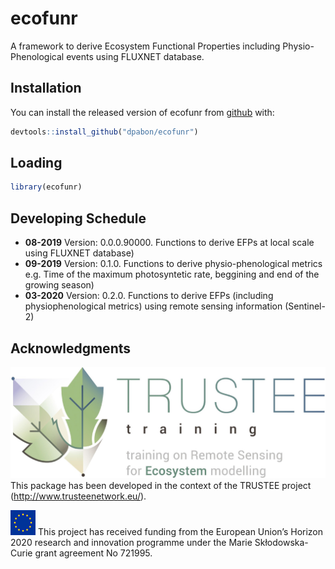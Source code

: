 # ecofunr

A framework to derive Ecosystem Functional Properties including Physio-Phenological events using FLUXNET database.

## Installation

You can install the released version of ecofunr from [github](https://github.com/gdkrmr/dimRed) with:

``` r
devtools::install_github("dpabon/ecofunr")
```

## Loading

```r
library(ecofunr)
```

## Developing Schedule

* **08-2019** Version: 0.0.0.90000. Functions to derive EFPs at local scale using FLUXNET database)
* **09-2019** Version: 0.1.0. Functions to derive physio-phenological metrics e.g. Time of the maximum photosyntetic rate, beggining and end of the growing season)
* **03-2020** Version: 0.2.0. Functions to derive EFPs (including physiophenological metrics) using remote sensing information (Sentinel-2) 

## Acknowledgments

![TRUSTEE logo](img/trustee.jpg) This package has been developed in the context of the TRUSTEE project (http://www.trusteenetwork.eu/).

![European Union logo](img/europe-flag-square.png) This project has received funding from the European Union’s Horizon 2020 research and innovation
programme under the Marie Skłodowska-Curie grant agreement No 721995.
